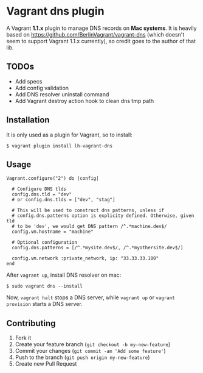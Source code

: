 # Vagrant dns plugin

A Vagrant **1.1.x** plugin to manage DNS records on **Mac systems**. It is
heavily based on https://github.com/BerlinVagrant/vagrant-dns (which doesn't
seem to support Vagrant 1.1.x currently), so credit goes to the author of that
lib.

## TODOs

* Add specs
* Add config validation
* Add DNS resolver uninstall command
* Add Vagrant destroy action hook to clean dns tmp path

## Installation

It is only used as a plugin for Vagrant, so to install:

    $ vagrant plugin install lh-vagrant-dns

## Usage

    Vagrant.configure("2") do |config|

      # Configure DNS tlds
      config.dns.tld = "dev"
      # or config.dns.tlds = ["dev", "stag"]

      # This will be used to construct dns patterns, unless if
      # config.dns.patterns option is explicity defined. Otherwise, given tld
      # to be 'dev', we would get DNS pattern /^.*machine.dev$/
      config.vm.hostname = "machine"

      # Optional configuration
      config.dns.patterns = [/^.*mysite.dev$/, /^.*myothersite.dev$/]

      config.vm.network :private_network, ip: "33.33.33.100"
    end

After `vagrant up`, install DNS resolver on mac:

    $ sudo vagrant dns --install

Now, `vagrant halt` stops a DNS server, while `vagrant up` or `vagrant provision`
starts a DNS server.

## Contributing

1. Fork it
2. Create your feature branch (`git checkout -b my-new-feature`)
3. Commit your changes (`git commit -am 'Add some feature'`)
4. Push to the branch (`git push origin my-new-feature`)
5. Create new Pull Request
